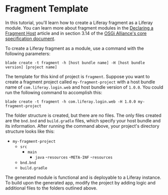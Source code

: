 # Fragment Template [](id=using-the-fragment-template)

In this tutorial, you'll learn how to create a Liferay fragment as a Liferay
module. You can learn more about fragment modules in the
[Declaring a Fragment Host](/develop/tutorials/-/knowledge_base/7-0/overriding-a-modules-jsps#declaring-a-fragment-host)
article and in section 3.14 of the
[OSGi Alliance's core specification document](https://www.osgi.org/developer/downloads/release-6/).

To create a Liferay fragment as a module, use a command with the following
parameters:

    blade create -t fragment -h [host bundle name] -H [host bundle version] [project name]

The template for this kind of project is `fragment`. Suppose you want to create
a fragment project called `my-fragment-project` with a host bundle name of
`com.liferay.login.web` and host bundle version of `1.0.0`. You could run the
following command to accomplish this:

    blade create -t fragment -h com.liferay.login.web -H 1.0.0 my-fragment-project

The folder structure is created, but there are no files. The only files created
are the `bnd.bnd` and `build.gradle` files, which specify your host bundle and
its information. After running the command above, your project's directory
structure looks like this:

- `my-fragment-project`
    - `src`
        - `main`
            - `java`
            -`resources`
                -`META-INF`
                    -`resources`
    - `bnd.bnd`
    - `build.gradle`

The generated module is functional and is deployable to a Liferay instance. To
build upon the generated app, modify the project by adding logic and additional
files to the folders outlined above.
